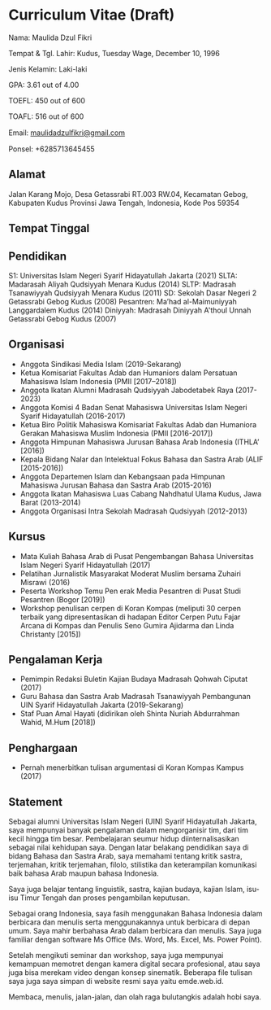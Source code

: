 # Curriculum Vitae (Draft)

Nama: Maulida Dzul Fikri

Tempat & Tgl. Lahir: Kudus, Tuesday Wage, December 10, 1996

Jenis Kelamin: Laki-laki

GPA: 3.61 out of 4.00

TOEFL: 450 out of 600

TOAFL: 516 out of 600

Email: maulidadzulﬁkri@gmail.com

Ponsel: +6285713645455

## Alamat
Jalan Karang Mojo, Desa Getassrabi RT.003 RW.04, Kecamatan Gebog, Kabupaten Kudus Provinsi Jawa
Tengah, Indonesia, Kode Pos 59354

## Tempat Tinggal


## Pendidikan

S1: Universitas Islam Negeri Syarif Hidayatullah Jakarta (2021)
SLTA: Madarasah Aliyah Qudsiyyah Menara Kudus (2014)
SLTP: Madrasah Tsanawiyyah Qudsiyyah Menara Kudus (2011)
SD: Sekolah Dasar Negeri 2 Getassrabi Gebog Kudus (2008)
Pesantren: Ma’had al-Maimuniyyah Langgardalem Kudus (2014)
Diniyyah: Madrasah Diniyyah A'thoul Unnah Getassrabi Gebog Kudus (2007)

## Organisasi

- Anggota Sindikasi Media Islam (2019-Sekarang)
- Ketua Komisariat Fakultas Adab dan Humaniors dalam Persatuan Mahasiswa Islam Indonesia (PMII [2017–2018])
- Anggota Ikatan Alumni Madrasah Qudsiyyah Jabodetabek Raya (2017-2023)
- Anggota Komisi 4 Badan Senat Mahasiswa Universitas Islam Negeri Syarif Hidayatullah (2016-2017)
- Ketua Biro Politik Mahasiswa Komisariat Fakultas Adab dan Humaniora Gerakan Mahasiswa Muslim Indonesia (PMII [2016-2017])
- Anggota Himpunan Mahasiswa Jurusan Bahasa Arab Indonesia (ITHLA’ [2016])
- Kepala Bidang Nalar dan Intelektual Fokus Bahasa dan Sastra Arab (ALIF [2015-2016])
- Anggota Departemen Islam dan Kebangsaan pada Himpunan Mahasiswa Jurusan Bahasa dan Sastra Arab (2015-2016)
- Anggota Ikatan Mahasiswa Luas Cabang Nahdhatul Ulama Kudus, Jawa Barat (2013-2014)
- Anggota Organisasi Intra Sekolah Madrasah Qudsiyyah (2012-2013)

## Kursus

- Mata Kuliah Bahasa Arab di Pusat Pengembangan Bahasa Universitas Islam Negeri Syarif Hidayatullah (2017)
- Pelatihan Jurnalistik Masyarakat Moderat Muslim bersama Zuhairi Misrawi (2016)
- Peserta Workshop Temu Pen erak Media Pesantren di Pusat Studi Pesantren (Bogor [2019])
- Workshop penulisan cerpen di Koran Kompas (meliputi 30 cerpen terbaik yang dipresentasikan di hadapan Editor Cerpen Putu Fajar Arcana di Kompas dan Penulis Seno Gumira Ajidarma dan Linda Christanty [2015])

## Pengalaman Kerja

- Pemimpin Redaksi Buletin Kajian Budaya Madrasah Qohwah Ciputat (2017)
- Guru Bahasa dan Sastra Arab Madrasah Tsanawiyyah Pembangunan UIN Syarif Hidayatullah Jakarta (2019-Sekarang)
- Staf Puan Amal Hayati (didirikan oleh Shinta Nuriah Abdurrahman Wahid, M.Hum [2018])

## Penghargaan

- Pernah menerbitkan tulisan argumentasi di Koran Kompas Kampus (2017)

## Statement

Sebagai alumni Universitas Islam Negeri (UIN) Syarif Hidayatullah Jakarta, saya mempunyai banyak pengalaman dalam mengorganisir tim, dari tim kecil hingga tim besar. Pembelajaran seumur hidup diinternalisasikan sebagai nilai kehidupan saya. Dengan latar belakang pendidikan saya di bidang Bahasa dan Sastra Arab, saya memahami tentang kritik sastra, terjemahan, kritik terjemahan, filolo, stilistika dan keterampilan komunikasi baik bahasa Arab maupun bahasa Indonesia.

Saya juga belajar tentang linguistik, sastra, kajian budaya, kajian Islam, isu-isu Timur Tengah dan proses pengambilan keputusan.

Sebagai orang Indonesia, saya fasih menggunakan Bahasa Indonesia dalam berbicara dan menulis serta menggunakannya untuk berbicara di depan umum. Saya mahir berbahasa Arab dalam berbicara dan menulis. Saya juga familiar dengan software Ms Office (Ms. Word, Ms. Excel, Ms. Power Point).

Setelah mengikuti seminar dan workshop, saya juga mempunyai kemampuan memotret dengan kamera digital secara profesional, atau saya juga bisa merekam video dengan konsep sinematik. Beberapa file tulisan saya juga saya simpan di website resmi saya yaitu emde.web.id.

Membaca, menulis, jalan-jalan, dan olah raga bulutangkis adalah hobi saya.